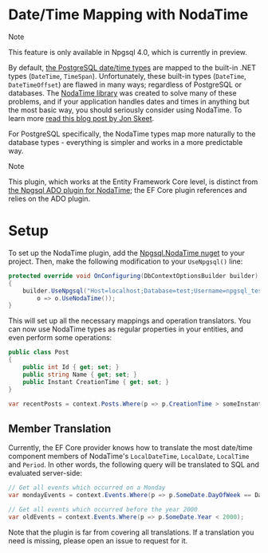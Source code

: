 # Date/Time Mapping with NodaTime

> [!NOTE]
> This feature is only available in Npgsql 4.0, which is currently in preview.

By default, [the PostgreSQL date/time types](https://www.postgresql.org/docs/current/static/datatype-datetime.html) are mapped to the built-in .NET types (`DateTime`, `TimeSpan`). Unfortunately, these built-in types (`DateTime`, `DateTimeOffset`) are flawed in many ways; regardless of PostgreSQL or databases. The [NodaTime library](http://nodatime.org/) was created to solve many of these problems, and if your application handles dates and times in anything but the most basic way, you should seriously consider using NodaTime. To learn more [read this blog post by Jon Skeet](http://blog.nodatime.org/2011/08/what-wrong-with-datetime-anyway.html).

For PostgreSQL specifically, the NodaTime types map more naturally to the database types - everything is simpler and works in a more predictable way.

> [!NOTE]
> This plugin, which works at the Entity Framework Core level, is distinct from [the Npgsql ADO plugin for NodaTime](http://www.npgsql.org/doc/types/nodatime.html); the EF Core plugin references and relies on the ADO plugin.

# Setup

To set up the NodaTime plugin, add the [Npgsql.NodaTime nuget](https://www.nuget.org/packages/Npgsql.NodaTime) to your project. Then, make the following modification to your `UseNpgsql()` line:

```c#
protected override void OnConfiguring(DbContextOptionsBuilder builder)
{
    builder.UseNpgsql("Host=localhost;Database=test;Username=npgsql_tests;Password=npgsql_tests",
        o => o.UseNodaTime());
}
```

This will set up all the necessary mappings and operation translators. You can now use NodaTime types as regular properties in your entities, and even perform some operations:

```c#
public class Post
{
    public int Id { get; set; }
    public string Name { get; set; }
    public Instant CreationTime { get; set; }
}

var recentPosts = context.Posts.Where(p => p.CreationTime > someInstant);
```

## Member Translation

Currently, the EF Core provider knows how to translate the most date/time component members of NodaTime's `LocalDateTime`, `LocalDate`, `LocalTime` and `Period`. In other words, the following query will be translated to SQL and evaluated server-side:

```c#
// Get all events which occurred on a Monday
var mondayEvents = context.Events.Where(p => p.SomeDate.DayOfWeek == DayOfWeek.Monday);

// Get all events which occurred before the year 2000
var oldEvents = context.Events.Where(p => p.SomeDate.Year < 2000);
```

Note that the plugin is far from covering all translations. If a translation you need is missing, please open an issue to request for it.
